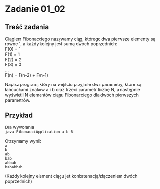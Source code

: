 # Zadanie 01_02

## Treść zadania

Ciągiem Fibonacciego nazywamy ciąg, którego dwa pierwsze elementy są równe 1, a każdy kolejny jest sumą dwóch poprzednich:  
F(0) = 1  
F(1) = 1  
F(2) = 2  
F(3) = 3  
...  
F(n) = F(n-2) + F(n-1)

Napisz program, który na wejściu przyjmie dwa parametry, które są łańcuchami znaków a i b oraz trzeci parametr liczbę N, a następnie wyświetli N elementów ciągu Fibonacciego dla dwóch pierwszych parametrów.

## Przykład

Dla wywołania  
`java FibonacciApplication a b 6`

Otrzymamy wynik  
`a`  
`b`  
`ab`  
`bab`  
`abbab`  
`bababbab`
  
(Każdy kolejny element ciągu jet konkatenacją/złączeniem dwóch poprzednich)
